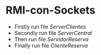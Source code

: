 # RMI-con-Sockets
* Firstly run file *ServerClientes*
* Secondly run file *ServerCentral*
* Then run file *ServidorReserva*
* Finally run file *ClienteReserva*
